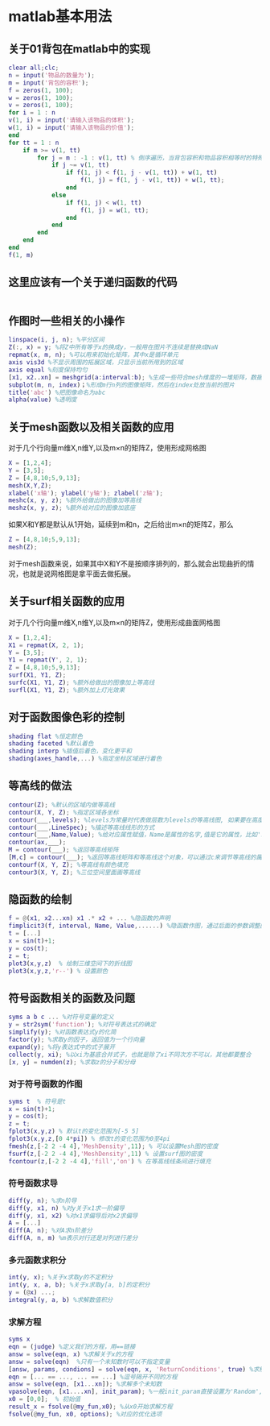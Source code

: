 # matlab基本用法

## 关于01背包在matlab中的实现

```matlab
clear all;clc;
n = input('物品的数量为');
m = input('背包的容积');
f = zeros(1, 100);
w = zeros(1, 100);
v = zeros(1, 100);
for i = 1 : n
v(1, i) = input('请输入该物品的体积');
w(1, i) = input('请输入该物品的价值');
end
for tt = 1 : n
	if m >= v(1, tt)
		for j = m : -1 : v(1, tt) % 倒序遍历，当背包容积和物品容积相等时的特殊处理
			if j ~= v(1, tt)
				if f(1, j) < f(1, j - v(1, tt)) + w(1, tt)
					f(1, j) = f(1, j - v(1, tt)) + w(1, tt);
				end
			else
				if f(1, j) < w(1, tt)
					f(1, j) = w(1, tt);
				end
			end
		end
	end
end
f(1, m)
```

## 这里应该有一个关于递归函数的代码

```matlab

```

## 作图时一些相关的小操作

```matlab
linspace(i, j, n); %平分区间
Z(:, x) = y; %将Z中所有等于x的换成y，一般用在图片不连续是替换成NaN
repmat(x, m, n); %可以用来初始化矩阵，其中x是循环单元
axis vis3d %不显示周围的拓展区域，只显示当前所用到的区域
axis equal %刻度保持均匀
[x1, x2..xn] = meshgrid(a:interval:b); %生成一些符合mesh维度的一堆矩阵，数据从a到b按照interval的间隔分布
subplot(m, n, index)；%形成m行n列的图像矩阵，然后在index处放当前的图片 
title('abc') %把图像命名为abc
alpha(value) %透明度
```

## 关于mesh函数以及相关函数的应用

对于几个行向量m维X,n维Y,以及m×n的矩阵Z，使用形成网格图

```matlab
X = [1,2,4];
Y = [3,5];
Z = [4,8,10;5,9,13];
mesh(X,Y,Z);
xlabel('x轴'); ylabel('y轴'); zlabel('z轴');
meshc(x, y, z); %额外给做出的图像加等高线
meshz(x, y, z); %额外给对应的图像加底座
```

如果X和Y都是默认从1开始，延续到m和n，之后给出m×n的矩阵Z，那么

```matlab
Z = [4,8,10;5,9,13];
mesh(Z);
```

对于mesh函数来说，如果其中X和Y不是按顺序排列的，那么就会出现曲折的情况，也就是说网格图是拿平面去做拓展。

## 关于surf相关函数的应用

对于几个行向量m维X,n维Y,以及m×n的矩阵Z，使用形成曲面网格图

```matlab
X = [1,2,4];
X1 = repmat(X, 2, 1);
Y = [3,5];
Y1 = repmat(Y', 2, 1);
Z = [4,8,10;5,9,13];
surf(X1, Y1, Z);
surfc(X1, Y1, Z); %额外给做出的图像加上等高线
surfl(X1, Y1, Z); %额外加上灯光效果
```

## 对于函数图像色彩的控制

```matlab
shading flat %恒定颜色
shading faceted %默认着色
shading interp %插值后着色，变化更平和
shading(axes_handle,...) %指定坐标区域进行着色
```

## 等高线的做法

```matlab
contour(Z); %默认的区域内做等高线
contour(X, Y, Z); %指定区域各坐标
contour(___,levels); %levels为常量时代表做层数为levels的等高线图, 如果要在高度范围内做出等高线, 那么levels为一个行向量
contour(___,LineSpec); %描述等高线线形的方式
contour(___,Name,Value); %给对应属性赋值，Name是属性的名字,值是它的属性，比如'showtext', 'on'
contour(ax,___);
M = contour(___); %返回等高线矩阵
[M,c] = contour(___); %返回等高线矩阵和等高线这个对象，可以通过c来调节等高线的属性
contourf(X, Y, Z); %等高线有颜色填充
contour3(X, Y, Z); %三位空间里面画等高线
```

## 隐函数的绘制

```matlab
f = @(x1, x2...xn) x1 .* x2 + ... %隐函数的声明
fimplicit3(f, interval, Name, Value,......) %隐函数作图，通过后面的参数调整图像性质，interval为设置三维范围的行向量,逗号隔开
t = [...]
x = sin(t)+1;
y = cos(t);
z = t;
plot3(x,y,z)  % 绘制三维空间下的折线图
plot3(x,y,z,'r--') % 设置颜色
```

## 符号函数相关的函数及问题

```matlab
syms a b c ... %对符号变量的定义
y = str2sym('function'); %对符号表达式的确定
simplify(y); %对函数表达式y的化简
factor(y); %求取y的因子，返回值为一个行向量
expand(y); %将y表达式中的式子展开
collect(y, xi); %以xi为基底合并式子，也就是除了xi不同次方不可以，其他都要整合
[x, y] = numden(z); %求取z的分子和分母
```

### 对于符号函数的作图

```matlab
syms t  % 符号是t
x = sin(t)+1;
y = cos(t);
z = t;
fplot3(x,y,z) % 默认t的变化范围为[-5 5]
fplot3(x,y,z,[0 4*pi]) % 修改t的变化范围为0至4pi
fmesh(z,[-2 2 -4 4],'MeshDensity',11); % 可以设置Mesh图的密度
fsurf(z,[-2 2 -4 4],'MeshDensity',11) % 设置surf图的密度
fcontour(z,[-2 2 -4 4],'fill','on') % 在等高线线条间进行填充
```

### 符号函数求导

```matlab
diff(y, n); %求n阶导
diff(y, x1, n) %对y关于x1求一阶偏导
diff(y, x1, x2) %对x1求偏导后对x2求偏导
A = [...]
diff(A, n); %对A求n阶差分
diff(A, n, m) %m表示对行还是对列进行差分
```

### 多元函数求积分

```matlab
int(y, x); %关于x求取y的不定积分
int(y, x, a, b); %关于x求取y[a, b]的定积分
y = (@x) ...;
integral(y, a, b) %求解数值积分
```

### 求解方程

```matlab
syms x
eqn = (judge) %定义我们的方程，用==链接
answ = solve(eqn, x) %求解关于x的方程
answ = solve(eqn)  %只有一个未知数时可以不指定变量
[answ, params, condions] = solve(eqn, x, 'ReturnConditions', true) %求解周期函数，其中param为周期，condions指的是param的定义
eqn = [... == ..., ... == ...] %逗号隔开不同的方程
answ = solve(eqn, [x1...xn]); %求解多个未知数
vpasolve(eqn, [x1....xn], init_param); %一般init_param直接设置为'Random', 'true'
x0 = [0,0];  % 初始值
result_x = fsolve(@my_fun,x0); %从x0开始求解方程
fsolve(@my_fun, x0, options); %对应的优化选项
```

